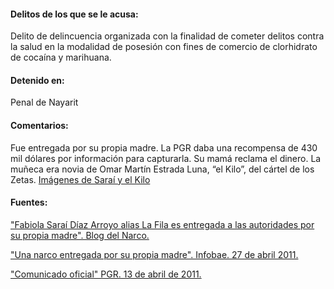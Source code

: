 #### **Delitos de los que se le acusa:**

Delito de delincuencia organizada con la finalidad de cometer delitos contra la salud en la modalidad de posesión con fines de comercio de clorhidrato de cocaína y marihuana.

#### **Detenido en:**

Penal de Nayarit

#### **Comentarios:**

Fue entregada por su propia madre. La PGR daba una recompensa de 430 mil dólares por información para capturarla. Su mamá reclama el dinero.  La muñeca era novia de Omar Martín Estrada Luna, “el Kilo”, del cártel de los Zetas.  [Imágenes de Saraí y el Kilo](http://elfindemexico.blogspot.mx/2011/04/imagenes-de-el-comandante-kilo-y-sus.html )

#### **Fuentes:**

["Fabiola Saraí Díaz Arroyo alias La Fila es entregada a las autoridades por su propia madre". Blog del Narco.](http://www.blogdelnarco.com/2011/04/fabiola-sarai-diaz-arroyo-alias-la-fila.html)

["Una narco entregada por su propia madre".  Infobae.  27 de abril 2011.](http://www.infobae.com/2011/04/27/1023863-una-narco-entregada-su-propia-madre) 

["Comunicado oficial" PGR. 13 de abril de 2011.](http://www.pgr.gob.mx/prensa/2007/bol11/abr/386.pdf)  

